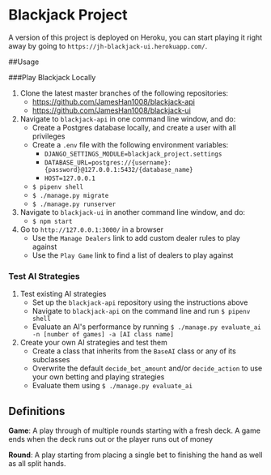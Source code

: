 # Blackjack Project
A version of this project is deployed on Heroku, you can start playing it right away by going to
`https://jh-blackjack-ui.herokuapp.com/`.

##Usage

###Play Blackjack Locally
1. Clone the latest master branches of the following repositories:
    - https://github.com/JamesHan1008/blackjack-api
    - https://github.com/JamesHan1008/blackjack-ui
2. Navigate to `blackjack-api` in one command line window, and do:
    - Create a Postgres database locally, and create a user with all privileges
    - Create a `.env` file with the following environment variables:
        - `DJANGO_SETTINGS_MODULE=blackjack_project.settings`
        - `DATABASE_URL=postgres://{username}:{password}@127.0.0.1:5432/{database_name}`
        - `HOST=127.0.0.1`
    - `$ pipenv shell`
    - `$ ./manage.py migrate`
    - `$ ./manage.py runserver`
3. Navigate to `blackjack-ui` in another command line window, and do:
    - `$ npm start`
4. Go to `http://127.0.0.1:3000/` in a browser
    - Use the `Manage Dealers` link to add custom dealer rules to play against
    - Use the `Play Game` link to find a list of dealers to play against

### Test AI Strategies
1. Test existing AI strategies
    - Set up the `blackjack-api` repository using the instructions above
    - Navigate to `blackjack-api` on the command line and run `$ pipenv shell`
    - Evaluate an AI's performance by running `$ ./manage.py evaluate_ai -n [number of games] -a [AI class name]`
2. Create your own AI strategies and test them
    - Create a class that inherits from the `BaseAI` class or any of its subclasses
    - Overwrite the default `decide_bet_amount` and/or `decide_action` to use your own betting and playing strategies
    - Evaluate them using `$ ./manage.py evaluate_ai`

## Definitions
**Game**: A play through of multiple rounds starting with a fresh deck. A game ends when the deck runs out or the player
runs out of money

**Round**: A play starting from placing a single bet to finishing the hand as well as all split hands.

